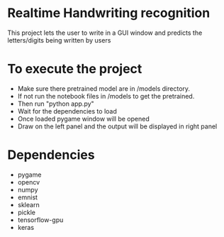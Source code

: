 # Realtime Handwriting recognition
This project lets the user to write in a GUI window and predicts the letters/digits being written by users

# To execute the project
* Make sure there pretrained model are in /models directory.
* If not run the notebook files in /models to get the pretrained.
* Then run "python app.py" 
* Wait for the dependencies to load 
* Once loaded pygame window will be opened 
* Draw on the left panel and the output will be displayed in right panel 

# Dependencies
* pygame 
* opencv 
* numpy 
* emnist 
* sklearn 
* pickle 
* tensorflow-gpu 
* keras 
